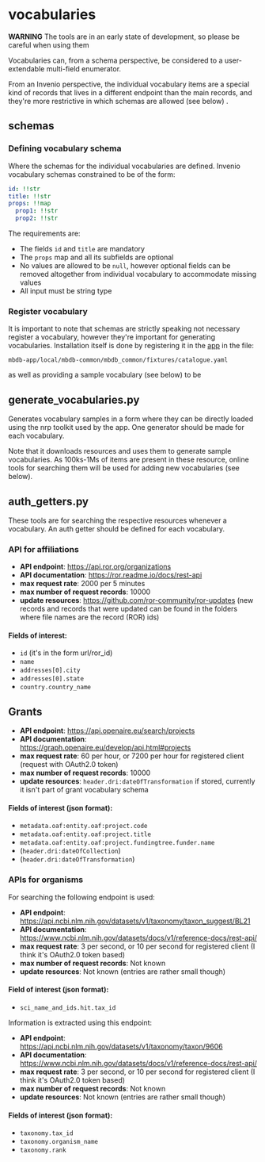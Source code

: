 # vocabularies

**WARNING**
The tools are in an early state of development, so please be careful when using
them

Vocabularies can, from a schema perspective, be considered to a user-extendable
multi-field enumerator.

From an Invenio perspective, the individual vocabulary items are a special kind
of records that lives in a different endpoint than the main records, and
they're more restrictive in which schemas are allowed (see below) .

## schemas

### Defining vocabulary schema

Where the schemas for the individual vocabularies are defined.
Invenio vocabulary schemas constrained to be of the form:

```yaml
id: !!str
title: !!str
props: !!map
  prop1: !!str
  prop2: !!str
```

The requirements are:
 - The fields `id` and `title` are mandatory
 - The `props` map and all its subfields are optional   
 - No values are allowed to be `null`, however optional fields can be removed altogether from individual vocabulary to
   accommodate missing values
 - All input must be string type

### Register vocabulary  

It is important to note that schemas are strictly speaking not necessary register a vocabulary, however they're 
important for generating vocabularies. Installation itself is done by registering it in the [app](https://github.com/Molecular-Biophysics-Database/mbdb-app) in the file:

```mbdb-app/local/mbdb-common/mbdb_common/fixtures/catalogue.yaml``` 

as well as providing a sample vocabulary (see below) to be

## generate_vocabularies.py
 
Generates vocabulary samples in a form where they can be directly loaded using the nrp toolkit used by the app.
One generator should be made for each vocabulary.

Note that it downloads resources and uses them to generate sample vocabularies. As 100ks-1Ms of items are present in 
these resource, online tools for searching them will be used for adding new vocabularies (see below). 

## auth_getters.py

These tools are for searching the respective resources whenever a vocabulary. An auth getter should be defined for each 
vocabulary.

### API for affiliations

  - **API endpoint**: https://api.ror.org/organizations  
  - **API documentation**: https://ror.readme.io/docs/rest-api
  - **max request rate**: 2000 per 5 minutes 
  - **max number of request records**: 10000
  - **update resources**: https://github.com/ror-community/ror-updates 
   (new records and records that were updated can be found in the folders where
   file names are the record (ROR) ids)  

#### Fields of interest:
 
 - `id` (it's in the form url/ror_id)
 - `name` 
 - `addresses[0].city` 
 - `addresses[0].state`
 - `country.country_name`

## Grants

  - **API endpoint**: https://api.openaire.eu/search/projects  
  - **API documentation**: https://graph.openaire.eu/develop/api.html#projects
  - **max request rate**: 60 per hour, or 7200 per hour for registered client (request with OAuth2.0 token)  
  - **max number of request records**: 10000
  - **update resources**: `header.dri:dateOfTransformation` if stored, currently it isn't 
    part of grant vocabulary schema 

#### Fields of interest (json format):
 
 - `metadata.oaf:entity.oaf:project.code`
 - `metadata.oaf:entity.oaf:project.title`
 - `metadata.oaf:entity.oaf:project.fundingtree.funder.name`
 - (`header.dri:dateOfCollection`)
 - (`header.dri:dateOfTransformation`)

### APIs for organisms
For searching the following endpoint is used:

  - **API endpoint**: https://api.ncbi.nlm.nih.gov/datasets/v1/taxonomy/taxon_suggest/BL21
  - **API documentation**: https://www.ncbi.nlm.nih.gov/datasets/docs/v1/reference-docs/rest-api/
  - **max request rate**: 3 per second, or 10 per second for registered client (I think it's OAuth2.0 token based) 
  - **max number of request records**: Not known
  - **update resources**: Not known (entries are rather small though)

#### Field of interest (json format):
- `sci_name_and_ids.hit.tax_id`

Information is extracted using this endpoint:

  - **API endpoint**: https://api.ncbi.nlm.nih.gov/datasets/v1/taxonomy/taxon/9606 
  - **API documentation**: https://www.ncbi.nlm.nih.gov/datasets/docs/v1/reference-docs/rest-api/
  - **max request rate**: 3 per second, or 10 per second for registered client (I think it's OAuth2.0 token based) 
  - **max number of request records**: Not known
  - **update resources**: Not known (entries are rather small though)

#### Fields of interest (json format):
 
 - `taxonomy.tax_id`
 - `taxonomy.organism_name`
 - `taxonomy.rank`
